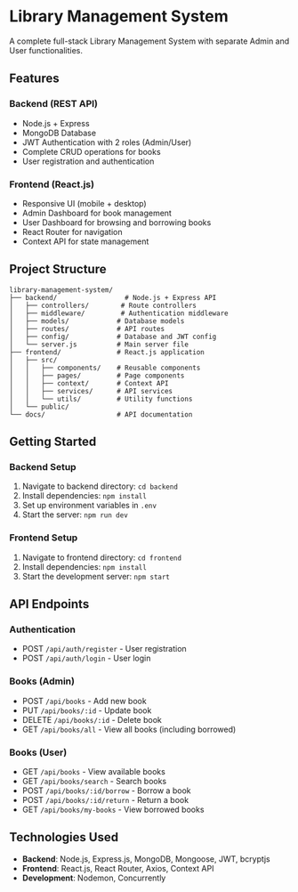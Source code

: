 # Library Management System

A complete full-stack Library Management System with separate Admin and User functionalities.

## Features

### Backend (REST API)
- Node.js + Express
- MongoDB Database
- JWT Authentication with 2 roles (Admin/User)
- Complete CRUD operations for books
- User registration and authentication

### Frontend (React.js)
- Responsive UI (mobile + desktop)
- Admin Dashboard for book management
- User Dashboard for browsing and borrowing books
- React Router for navigation
- Context API for state management

## Project Structure

```
library-management-system/
├── backend/                 # Node.js + Express API
│   ├── controllers/        # Route controllers
│   ├── middleware/         # Authentication middleware
│   ├── models/            # Database models
│   ├── routes/            # API routes
│   ├── config/            # Database and JWT config
│   └── server.js          # Main server file
├── frontend/              # React.js application
│   ├── src/
│   │   ├── components/    # Reusable components
│   │   ├── pages/         # Page components
│   │   ├── context/       # Context API
│   │   ├── services/      # API services
│   │   └── utils/         # Utility functions
│   └── public/
└── docs/                  # API documentation
```

## Getting Started

### Backend Setup
1. Navigate to backend directory: `cd backend`
2. Install dependencies: `npm install`
3. Set up environment variables in `.env`
4. Start the server: `npm run dev`

### Frontend Setup
1. Navigate to frontend directory: `cd frontend`
2. Install dependencies: `npm install`
3. Start the development server: `npm start`

## API Endpoints

### Authentication
- POST `/api/auth/register` - User registration
- POST `/api/auth/login` - User login

### Books (Admin)
- POST `/api/books` - Add new book
- PUT `/api/books/:id` - Update book
- DELETE `/api/books/:id` - Delete book
- GET `/api/books/all` - View all books (including borrowed)

### Books (User)
- GET `/api/books` - View available books
- GET `/api/books/search` - Search books
- POST `/api/books/:id/borrow` - Borrow a book
- POST `/api/books/:id/return` - Return a book
- GET `/api/books/my-books` - View borrowed books

## Technologies Used

- **Backend**: Node.js, Express.js, MongoDB, Mongoose, JWT, bcryptjs
- **Frontend**: React.js, React Router, Axios, Context API
- **Development**: Nodemon, Concurrently